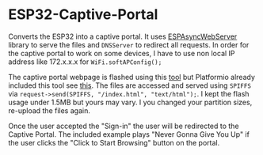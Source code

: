 # ESP32-Captive-Portal
Converts the ESP32 into a captive portal. It uses [ESPAsyncWebServer](https://github.com/me-no-dev/ESPAsyncTCP) library to serve the files and `DNSServer` to redirect all requests. In order for the captive portal to work on some devices, I have to use non local IP address like 172.x.x.x for `WiFi.softAPConfig();`

The captive portal webpage is flashed using this [tool](https://randomnerdtutorials.com/install-esp32-filesystem-uploader-arduino-ide/) but Platformio already included this tool see [this](https://docs.platformio.org/en/latest/platforms/espressif32.html#uploading-files-to-file-system-spiffs). The files are accessed and served using `SPIFFS` via `request->send(SPIFFS, "/index.html", "text/html");`. I kept the flash usage under 1.5MB but yours may vary. I you changed your partition sizes, re-upload the files again.

Once the user accepted the "Sign-in" the user will be redirected to the Captive Portal. The included example plays "Never Gonna Give You Up" if the user clicks the "Click to Start Browsing" button on the portal.
